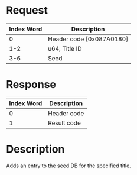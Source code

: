 # Request

| Index Word | Description                |
|------------|----------------------------|
| 0          | Header code \[0x087A0180\] |
| 1-2        | u64, Title ID              |
| 3-6        | Seed                       |

# Response

| Index Word | Description |
|------------|-------------|
| 0          | Header code |
| 1          | Result code |

# Description

Adds an entry to the seed DB for the specified title.